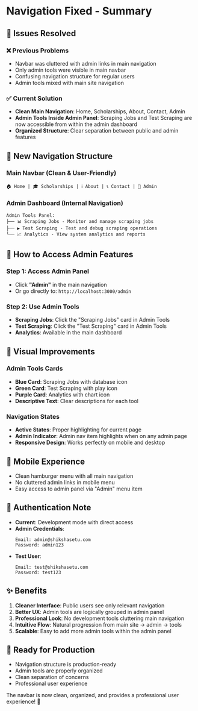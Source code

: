 # Navigation Fixed - Summary

## 🎯 **Issues Resolved**

### ❌ **Previous Problems**

- Navbar was cluttered with admin links in main navigation
- Only admin tools were visible in main navbar
- Confusing navigation structure for regular users
- Admin tools mixed with main site navigation

### ✅ **Current Solution**

- **Clean Main Navigation**: Home, Scholarships, About, Contact, Admin
- **Admin Tools Inside Admin Panel**: Scraping Jobs and Test Scraping are now accessible from within the admin dashboard
- **Organized Structure**: Clear separation between public and admin features

## 🧭 **New Navigation Structure**

### **Main Navbar** (Clean & User-Friendly)

```
🏠 Home | 🎓 Scholarships | ℹ️ About | 📞 Contact | 🔧 Admin
```

### **Admin Dashboard** (Internal Navigation)

```
Admin Tools Panel:
├── 📊 Scraping Jobs - Monitor and manage scraping jobs
├── ▶️ Test Scraping - Test and debug scraping operations
└── 📈 Analytics - View system analytics and reports
```

## 🔧 **How to Access Admin Features**

### **Step 1**: Access Admin Panel

- Click **"Admin"** in the main navigation
- Or go directly to: `http://localhost:3000/admin`

### **Step 2**: Use Admin Tools

- **Scraping Jobs**: Click the "Scraping Jobs" card in Admin Tools
- **Test Scraping**: Click the "Test Scraping" card in Admin Tools
- **Analytics**: Available in the main dashboard

## 🎨 **Visual Improvements**

### **Admin Tools Cards**

- **Blue Card**: Scraping Jobs with database icon
- **Green Card**: Test Scraping with play icon
- **Purple Card**: Analytics with chart icon
- **Descriptive Text**: Clear descriptions for each tool

### **Navigation States**

- **Active States**: Proper highlighting for current page
- **Admin Indicator**: Admin nav item highlights when on any admin page
- **Responsive Design**: Works perfectly on mobile and desktop

## 📱 **Mobile Experience**

- Clean hamburger menu with all main navigation
- No cluttered admin links in mobile menu
- Easy access to admin panel via "Admin" menu item

## 🔐 **Authentication Note**

- **Current**: Development mode with direct access
- **Admin Credentials**:
  ```
  Email: admin@shikshasetu.com
  Password: admin123
  ```
- **Test User**:
  ```
  Email: test@shikshasetu.com
  Password: test123
  ```

## ✨ **Benefits**

1. **Cleaner Interface**: Public users see only relevant navigation
2. **Better UX**: Admin tools are logically grouped in admin panel
3. **Professional Look**: No development tools cluttering main navigation
4. **Intuitive Flow**: Natural progression from main site → admin → tools
5. **Scalable**: Easy to add more admin tools within the admin panel

## 🚀 **Ready for Production**

- Navigation structure is production-ready
- Admin tools are properly organized
- Clean separation of concerns
- Professional user experience

The navbar is now clean, organized, and provides a professional user experience! 🎉
